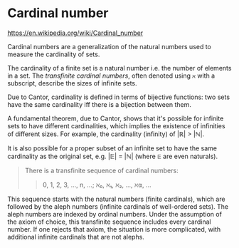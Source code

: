 # Cardinal number

https://en.wikipedia.org/wiki/Cardinal_number

Cardinal numbers are a generalization of the natural numbers used to measure the cardinality of sets.

The cardinality of a finite set is a natural number i.e. the number of elements in a set. The *transfinite cardinal numbers*, often denoted using `ℵ` with a subscript, describe the sizes of infinite sets.

Due to Cantor, cardinality is defined in terms of bijective functions: two sets have the same cardinality iff there is a bijection between them.

A fundamental theorem, due to Cantor, shows that it's possible for infinite sets to have different cardinalities, which implies the existence of infinities of different sizes. For example, the cardinality (infinity) of |ℝ| > |ℕ|.

It is also possible for a proper subset of an infinite set to have the same cardinality as the original set, e.g. |𝔼| = |ℕ| (where `𝔼` are even naturals).

> There is a transfinite sequence of cardinal numbers:
>> 0, 1, 2, 3, …, n, …; ℵ₀, ℵ₁, ℵ₂, …, ℵ⍺, …

This sequence starts with the natural numbers (finite cardinals), which are followed by the aleph numbers (infinite cardinals of well-ordered sets). The aleph numbers are indexed by ordinal numbers. Under the assumption of the axiom of choice, this transfinite sequence includes every cardinal number. If one rejects that axiom, the situation is more complicated, with additional infinite cardinals that are not alephs.
